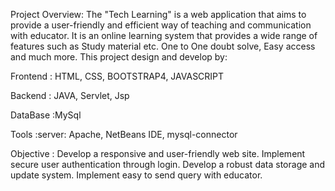 Project Overview: The "Tech Learning" is a web application that aims to 
provide a user-friendly and efficient way of teaching and communication 
with educator. 
It is an online learning system that provides a wide range of features 
such as Study material etc. 
One to One doubt solve, Easy access and much more. 
This project design and develop by:

Frontend : HTML, CSS, BOOTSTRAP4, JAVASCRIPT 

Backend : JAVA, Servlet, Jsp

DataBase :MySql

Tools  :server: Apache, NetBeans IDE, mysql-connector
        
Objective :
Develop a responsive and user-friendly web site. 
Implement secure user authentication through login. 
Develop a robust data storage and update system. 
Implement easy to send query with educator. 
